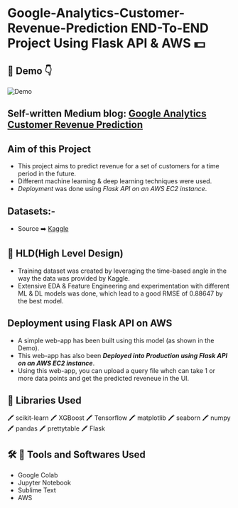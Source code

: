 #  Google-Analytics-Customer-Revenue-Prediction END-To-END Project Using Flask API & AWS :dollar:

## :cinema: Demo :point_down:

![Demo](https://github.com/toushalipal6991/Google-Analytics-Customer-Revenue-Prediction/blob/main/gacrp-prod.gif)

## Self-written Medium blog: [Google Analytics Customer Revenue Prediction](https://medium.com/@toushalipal6991/google-analytics-customer-revenue-prediction-28c9ea9e371b)

## Aim of this Project
- This project aims to predict revenue for a set of customers for a time period in the future.
- Different machine learning & deep learning techniques were used.
- *Deployment* was done using *Flask API on an AWS EC2 instance*.

## Datasets:-
- Source :arrow_right: [Kaggle](https://www.kaggle.com/c/ga-customer-revenue-prediction/data)

## :memo: HLD(High Level Design)
- Training dataset was created by leveraging the time-based angle in the way the data was provided by Kaggle.
- Extensive EDA & Feature Engineering and experimentation with different ML & DL models was done, which lead to a good RMSE of 0.88647 by the best model.

## Deployment using Flask API on AWS
- A simple web-app has been built using this model (as shown in the Demo).
- This web-app has also been ***Deployed into Production using Flask API on an AWS EC2 instance***.
- Using this web-app, you can upload a query file whch can take 1 or more data points and get the predicted reveneue in the UI.

## :file_folder: Libraries Used
:crayon: scikit-learn :crayon: XGBoost :crayon: Tensorflow :crayon: matplotlib :crayon: seaborn :crayon: numpy :crayon: pandas :crayon: prettytable :crayon: Flask

## :hammer_and_wrench: :toolbox: Tools and Softwares Used
- Google Colab
- Jupyter Notebook
- Sublime Text
- AWS

